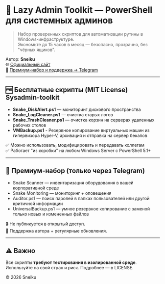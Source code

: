 # 🐍 Lazy Admin Toolkit — PowerShell для системных админов

> Набор проверенных скриптов для автоматизации рутины в Windows-инфраструктуре.  
> Экономьте до 15 часов в месяц — безопасно, прозрачно, без "чёрных ящиков".

Автор: **Sneiku**  
🌐 [Официальный сайт](https://sne1ku.github.io)  
💎 [Премиум-набор и поддержка → Telegram](https://t.me/LazyAdminToolkit)

---

## 🆓 Бесплатные скрипты (MIT License) Sysadmin-toolkit

- **Snake_DiskAlert.ps1** — мониторинг дискового пространства  
- **Snake_LogCleaner.ps1** — очистка старых логов  
- **Snake_TrashCleaner.ps1** — очистка корзин на серверах удаленных рабочих столов
- **VMBackup.ps1** - Резервное копирование виртуальных машин из гипервизора Hyper-V, архивация и отправка на сервер бекапов

✅ Можно использовать, модифицировать и передавать коллегам  
✅ Работает "из коробки" на любом Windows Server с PowerShell 5.1+

---

## 💎 Премиум-набор (только через Telegram)

- Snake Scanner — инвентаризация оборудования в вашей корпоративной среде 
- Snake Monitoring — мониторинг + оповещения  
- Auditor.ps1 — поиск паролей в папках пользователей или другой критичной информации  
- UniversalBackup.ps1 — умное резервное копирование с заменой только новых и измененных файлов

🔒 Не публикуется в открытый доступ.  
💬 Поддержка автора + регулярные обновления.

---

## ⚠️ Важно

Все скрипты **требуют тестирования в изолированной среде**.  
Используйте на свой страх и риск. Подробнее — в LICENSE.

© 2026 Sneiku

